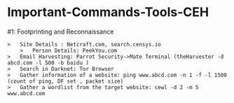 # Important-Commands-Tools-CEH

#1: Footprinting and Reconnaissance

	>	Site Details : Netcraft.com, search.censys.io
        >	Person Details: PeekYou.com
	>	Email Harvesting: Parrot Security->Mate Terminal (theHarvester -d abcd.com -l 500 -b baidu )
	> 	Search in Darknet: Tor Browser
	>	Gather information of a website: ping www.abcd.com -n 1 -f -l 1500 (count of ping, DF set , packet size)
	>	Gather a wordlist from the target website: cewl -d 2 -m 5 www.abcd.com
